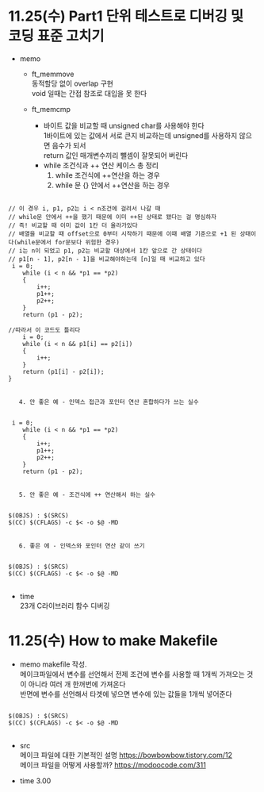 # 11.25(수) Part1 단위 테스트로 디버깅 및 코딩 표준 고치기
* memo    
  * ft_memmove    
동적할당 없이 overlap 구현   
void 일때는 간접 참조로 대입을 못 한다
  
  * ft_memcmp
    * 바이트 값을 비교할 때 unsigned char를 사용해야 한다    
1바이트에 있는 값에서 서로 큰지 비교하는데 unsigned를 사용하지 않으면 음수가 되서    
return 값인 매개변수끼리 뺄셈이 잘못되어 버린다
    * while 조건식과 ++ 연산 케이스 총 정리
       1. while 조건식에 ++연산을 하는 경우
       2. while 문 {} 안에서 ++연산을 하는 경우
<pre>
<code>
// 이 경우 i, p1, p2는 i < n조건에 걸려서 나갈 때 
// while문 안에서 ++을 했기 때문에 이미 ++된 상태로 됐다는 걸 명심하자
// 즉! 비교할 때 이미 값이 1칸 더 올라가있다
// 배열을 비교할 때 offset으로 0부터 시작하기 때문에 이때 배열 기준으로 +1 된 상태이다(while문에서 for문보다 위험한 경우)
// i는 n이 되었고 p1, p2는 비교할 대상에서 1칸 앞으로 간 상태이다
// p1[n - 1], p2[n - 1]을 비교해야하는데 [n]일 때 비교하고 있다
 i = 0;
	while (i < n && *p1 == *p2)
	{
		i++;
		p1++;
		p2++;
	}
	return (p1 - p2);
 
//따라서 이 코드도 틀리다
	i = 0;
	while (i < n && p1[i] == p2[i])
	{
		i++;
	}
	return (p1[i] - p2[i]);
}
</code>
</pre>
       4. 안 좋은 예 - 인덱스 접근과 포인터 연산 혼합하다가 쓰는 실수
<pre>
<code>
 i = 0;
	while (i < n && *p1 == *p2)
	{
		i++;
		p1++;
		p2++;
	}
	return (p1 - p2);
</code>
</pre>
       5. 안 좋은 예 - 조건식에 ++ 연산해서 하는 실수
<pre>
<code>
$(OBJS) : $(SRCS)
$(CC) $(CFLAGS) -c $< -o $@ -MD
</code>
</pre>    
       6. 좋은 에 - 인덱스와 포인터 연산 같이 쓰기
<pre>
<code>
$(OBJS) : $(SRCS)
$(CC) $(CFLAGS) -c $< -o $@ -MD
</code>
</pre>

* time      
23개 C라이브러리 함수 디버깅

# 11.25(수) How to make Makefile
* memo
makefile 작성.  
메이크파일에서 변수를 선언해서 전제 조건에 변수를 사용할 때 1개씩 가져오는 것이 아니라 여러 개 한꺼번에 가져온다   
반면에 변수를 선언해서 타겟에 넣으면 변수에 있는 값들을 1개씩 넣어준다
<pre>
<code>
$(OBJS) : $(SRCS)
$(CC) $(CFLAGS) -c $< -o $@ -MD
</code>
</pre>

* src  
메이크 파일에 대한 기본적인 설명 https://bowbowbow.tistory.com/12   
메이크 파일을 어떻게 사용할까? https://modoocode.com/311

* time 3.00

